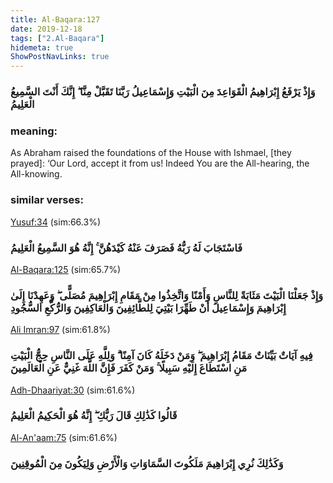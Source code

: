 ```yaml
---
title: Al-Baqara:127
date: 2019-12-18
tags: ["2.Al-Baqara"]
hidemeta: true 
ShowPostNavLinks: true 
---
```

### وَإِذْ يَرْفَعُ إِبْرَاهِيمُ الْقَوَاعِدَ مِنَ الْبَيْتِ وَإِسْمَاعِيلُ رَبَّنَا تَقَبَّلْ مِنَّا ۖ إِنَّكَ أَنْتَ السَّمِيعُ الْعَلِيمُ
### meaning: 
As Abraham raised the foundations of the House with Ishmael, [they prayed]: ‘Our Lord, accept it from us! Indeed You are the All-hearing, the All-knowing.
### similar verses: 

[Yusuf:34](/12/34) (sim:66.3%)

### فَاسْتَجَابَ لَهُ رَبُّهُ فَصَرَفَ عَنْهُ كَيْدَهُنَّ ۚ إِنَّهُ هُوَ السَّمِيعُ الْعَلِيمُ

[Al-Baqara:125](/2/125) (sim:65.7%)

### وَإِذْ جَعَلْنَا الْبَيْتَ مَثَابَةً لِلنَّاسِ وَأَمْنًا وَاتَّخِذُوا مِنْ مَقَامِ إِبْرَاهِيمَ مُصَلًّى ۖ وَعَهِدْنَا إِلَىٰ إِبْرَاهِيمَ وَإِسْمَاعِيلَ أَنْ طَهِّرَا بَيْتِيَ لِلطَّائِفِينَ وَالْعَاكِفِينَ وَالرُّكَّعِ السُّجُودِ

[Ali Imran:97](/3/97) (sim:61.8%)

### فِيهِ آيَاتٌ بَيِّنَاتٌ مَقَامُ إِبْرَاهِيمَ ۖ وَمَنْ دَخَلَهُ كَانَ آمِنًا ۗ وَلِلَّهِ عَلَى النَّاسِ حِجُّ الْبَيْتِ مَنِ اسْتَطَاعَ إِلَيْهِ سَبِيلًا ۚ وَمَنْ كَفَرَ فَإِنَّ اللَّهَ غَنِيٌّ عَنِ الْعَالَمِينَ

[Adh-Dhaariyat:30](/51/30) (sim:61.6%)

### قَالُوا كَذَٰلِكِ قَالَ رَبُّكِ ۖ إِنَّهُ هُوَ الْحَكِيمُ الْعَلِيمُ

[Al-An'aam:75](/6/75) (sim:61.6%)

### وَكَذَٰلِكَ نُرِي إِبْرَاهِيمَ مَلَكُوتَ السَّمَاوَاتِ وَالْأَرْضِ وَلِيَكُونَ مِنَ الْمُوقِنِينَ
